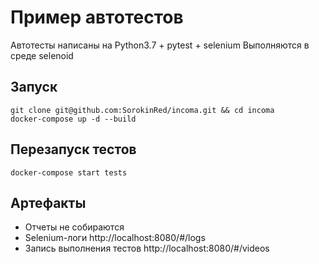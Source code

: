 # Пример автотестов

Автотесты написаны на Python3.7 + pytest + selenium
Выполняются в среде selenoid

## Запуск
```
git clone git@github.com:SorokinRed/incoma.git && cd incoma
docker-compose up -d --build
```

## Перезапуск тестов
```
docker-compose start tests
```

## Артефакты
* Отчеты не собираются
* Selenium-логи http://localhost:8080/#/logs
* Запись выполнения тестов http://localhost:8080/#/videos
